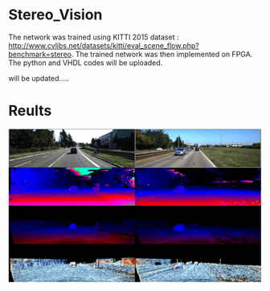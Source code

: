 # Stereo_Vision

The network was trained using KITTI 2015 dataset : http://www.cvlibs.net/datasets/kitti/eval_scene_flow.php?benchmark=stereo.
The trained network was then implemented on FPGA. 
The python and VHDL codes will be uploaded.

will be updated.....


# Reults

![alt text](results.png)
